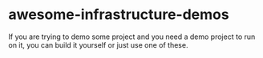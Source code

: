 # awesome-infrastructure-demos
If you are trying to demo some project and you need a demo project to run on it, you can build it yourself or just use one of these.
